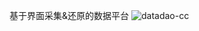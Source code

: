 基于界面采集&还原的数据平台
![datadao-cc](https://user-images.githubusercontent.com/4518136/197148890-ff4d5c69-58e1-42b3-ac5e-6a0fb62df5f6.jpg)
